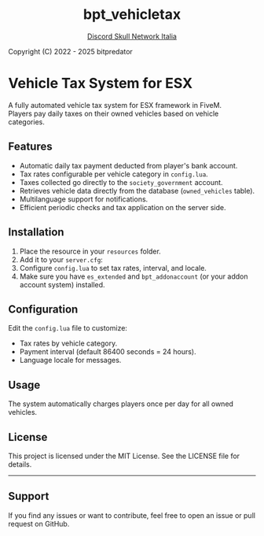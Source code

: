 <h1 align='center'>bpt_vehicletax</a></h1>
<p align='center'><a href='https://discord.gg/Jrm2Z26ad3'>Discord Skull Network Italia</a>

Copyright (C) 2022 - 2025 bitpredator

# Vehicle Tax System for ESX

A fully automated vehicle tax system for ESX framework in FiveM.  
Players pay daily taxes on their owned vehicles based on vehicle categories.

## Features

- Automatic daily tax payment deducted from player's bank account.
- Tax rates configurable per vehicle category in `config.lua`.
- Taxes collected go directly to the `society_government` account.
- Retrieves vehicle data directly from the database (`owned_vehicles` table).
- Multilanguage support for notifications.
- Efficient periodic checks and tax application on the server side.

## Installation

1. Place the resource in your `resources` folder.
2. Add it to your `server.cfg`:
3. Configure `config.lua` to set tax rates, interval, and locale.
4. Make sure you have `es_extended` and `bpt_addonaccount` (or your addon account system) installed.

## Configuration

Edit the `config.lua` file to customize:

- Tax rates by vehicle category.
- Payment interval (default 86400 seconds = 24 hours).
- Language locale for messages.

## Usage

The system automatically charges players once per day for all owned vehicles.

## License

This project is licensed under the MIT License. See the LICENSE file for details.

---

## Support

If you find any issues or want to contribute, feel free to open an issue or pull request on GitHub.
